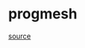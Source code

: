 # progmesh

[source](github.com/OpenFOAM-jp/OpenFOAM-utilities-tutorials-jp/blob/master/v1906/surface/surfaceCoarsen/bunnylod/progmesh.C/progmesh.C)



